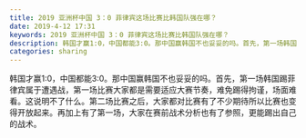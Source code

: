 ```yaml
---
title: 2019 亚洲杯中国 3：0 菲律宾这场比赛比韩国队强在哪？
date: 2019-4-12 17:31
keywords: 2019 亚洲杯中国 3：0 菲律宾这场比赛比韩国队强在哪？
description: 韩国才赢1:0，中国都能3:0。那中国赢韩国不也妥妥的吗。首先，第一场韩国踢菲律宾属于遭遇战，第一场比赛大家都是需要适应大赛节奏，难免踢得拘谨，场面难看。这说明不了什么。第二场比赛之后，大家都对比赛有了不少期待所以比赛也变得开放起来。再加上
categories: sharing
---
```

<td class="t_f" id="postmessage_3476193">

韩国才赢1:0，中国都能3:0。那中国赢韩国不也妥妥的吗。首先，第一场韩国踢菲律宾属于遭遇战，第一场比赛大家都是需要适应大赛节奏，难免踢得拘谨，场面难看。这说明不了什么。第二场比赛之后，大家都对比赛有了不少期待所以比赛也变得开放起来。再加上有了第一场，大家在赛前战术分析也有了参照，更能踢出自己的战术。</td>
